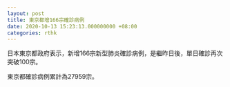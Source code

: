 ```yaml
---
layout: post
title: 東京都增166宗確診病例
date: 2020-10-13 15:23:13.000000000 +08:00
categories: rthk
---
```


日本東京都政府表示，新增166宗新型肺炎確診病例，是繼昨日後，單日確診再次突破100宗。

東京都確診病例累計為27959宗。
